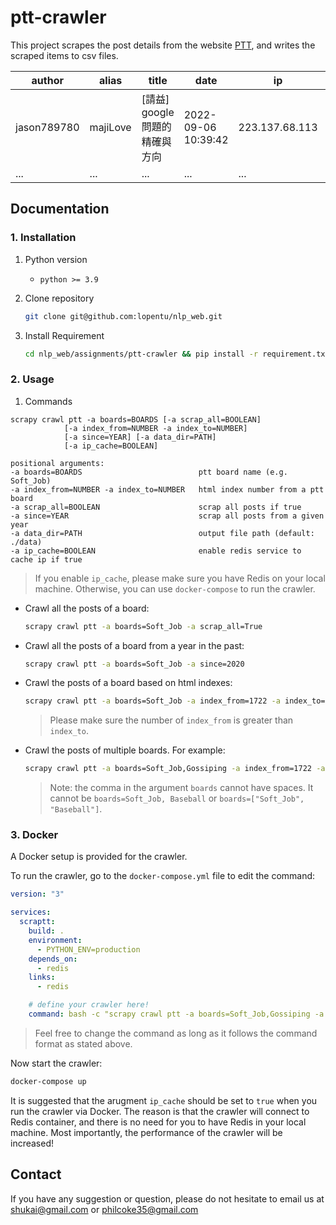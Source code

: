 # **ptt-crawler**
This project scrapes the post details from the website [PTT](https://term.ptt.cc/), and writes the scraped items to csv files.


| author |  alias |title | date | ip | city | country  | ups | downs | comments | url |
|----|----|----|----|----|----|----|----|----|----|----|
| jason789780 | majiLove | \[請益\] google問題的精確與方向	 | 2022-09-06 10:39:42 | 223.137.68.113 | Yilan | Taiwan | 9	 | 0 | 29	 | https://www.ptt.cc/bbs/Soft_Job/M.1662431984.A.A3F.html |
| ... | ... | ... | ... | ... | ... | ... | ... | ... | ... | ... |
 


## **Documentation**
### 1. Installation

1. Python version
   * `python >= 3.9`

2. Clone repository

    ```bash
    git clone git@github.com:lopentu/nlp_web.git
    ```

3. Install Requirement
    ```bash
    cd nlp_web/assignments/ptt-crawler && pip install -r requirement.txt      
    ```
    

### 2. Usage

1. Commands
```
scrapy crawl ptt -a boards=BOARDS [-a scrap_all=BOOLEAN] 
            [-a index_from=NUMBER -a index_to=NUMBER]   
            [-a since=YEAR] [-a data_dir=PATH]
            [-a ip_cache=BOOLEAN]

positional arguments:
-a boards=BOARDS                          ptt board name (e.g. Soft_Job)
-a index_from=NUMBER -a index_to=NUMBER   html index number from a ptt board
-a scrap_all=BOOLEAN                      scrap all posts if true
-a since=YEAR                             scrap all posts from a given year
-a data_dir=PATH                          output file path (default: ./data)
-a ip_cache=BOOLEAN                       enable redis service to cache ip if true
```

> If you enable `ip_cache`, please make sure you have Redis on your local machine. Otherwise, you can use `docker-compose` to run the crawler.


* Crawl all the posts of a board:
  ```bash
  scrapy crawl ptt -a boards=Soft_Job -a scrap_all=True
  ```

* Crawl all the posts of a board from a year in the past:
  ```bash
  scrapy crawl ptt -a boards=Soft_Job -a since=2020
  ```

* Crawl the posts of a board based on html indexes:
  ```bash
  scrapy crawl ptt -a boards=Soft_Job -a index_from=1722 -a index_to=1723
  ```

  > Please make sure the number of `index_from` is greater than `index_to`.

* Crawl the posts of multiple boards. For example:
  ```bash
  scrapy crawl ptt -a boards=Soft_Job,Gossiping -a index_from=1722 -a index_to=1723
  ```

  >Note: the comma in the argument `boards` cannot have spaces. It cannot be `boards=Soft_Job, Baseball` or  `boards=["Soft_Job", "Baseball"]`.

 

### 3. Docker
A Docker setup is provided for the crawler.

To run the crawler, go to the `docker-compose.yml` file to edit the command:

```yaml
version: "3"

services:
  scraptt:
    build: .
    environment:
      - PYTHON_ENV=production
    depends_on:
      - redis
    links:
      - redis

    # define your crawler here!
    command: bash -c "scrapy crawl ptt -a boards=Soft_Job,Gossiping -a index_from=1722 -a index_to=1723 -a ip_cache=True"
```
> Feel free to change the command as long as it follows the command format as stated above.

Now start the crawler:

```bash
docker-compose up
```

It is suggested that the arugment `ip_cache` should be set to `true` when you run the crawler via Docker. The reason is that the crawler will connect to Redis container, and there is no need for you to have Redis in your local machine. Most importantly, the performance of the crawler will be increased! 



## Contact
If you have any suggestion or question, please do not hesitate to email us at  shukai@gmail.com or philcoke35@gmail.com
